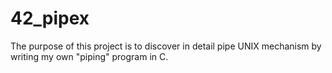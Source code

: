 # 42_pipex
The purpose of this project is to discover in detail pipe UNIX mechanism by writing my own "piping" program in C.
